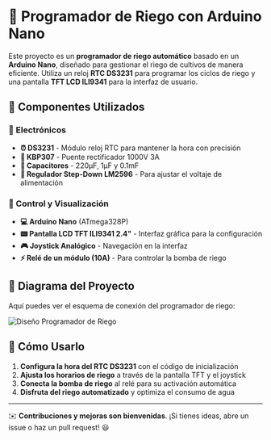 # 🌱 Programador de Riego con Arduino Nano  

Este proyecto es un **programador de riego automático** basado en un **Arduino Nano**, diseñado para gestionar el riego de cultivos de manera eficiente. Utiliza un reloj **RTC DS3231** para programar los ciclos de riego y una pantalla **TFT LCD ILI9341** para la interfaz de usuario.  

## 📌 Componentes Utilizados  
### 🔹 Electrónicos  
- **⏰ DS3231** - Módulo reloj RTC para mantener la hora con precisión  
- **🔌 KBP307** - Puente rectificador 1000V 3A  
- **🔋 Capacitores** - 220μF, 1μF y 0.1mF  
- **🔹 Regulador Step-Down LM2596** - Para ajustar el voltaje de alimentación  

### 🔹 Control y Visualización  
- **💻 Arduino Nano** (ATmega328P)  
- **📟 Pantalla LCD TFT ILI9341 2.4"** - Interfaz gráfica para la configuración  
- **🎮 Joystick Analógico** - Navegación en la interfaz  
- **⚡ Relé de un módulo (10A)** - Para controlar la bomba de riego  

## 📜 Diagrama del Proyecto  
Aquí puedes ver el esquema de conexión del programador de riego:  

![Diseño Programador de Riego](https://github.com/user-attachments/assets/92c1671d-1e5b-4882-a2a6-c9858aa6d754)  

## 🚀 Cómo Usarlo  
1. **Configura la hora del RTC DS3231** con el código de inicialización  
2. **Ajusta los horarios de riego** a través de la pantalla TFT y el joystick  
3. **Conecta la bomba de riego** al relé para su activación automática  
4. **Disfruta del riego automatizado** y optimiza el consumo de agua  

---

✉️ **Contribuciones y mejoras son bienvenidas**. ¡Si tienes ideas, abre un issue o haz un pull request! 😃  


